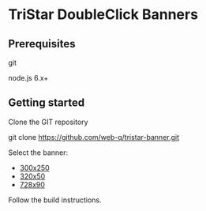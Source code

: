 # TriStar DoubleClick Banners

## Prerequisites

git

node.js 6.x+

## Getting started

Clone the GIT repository

git clone https://github.com/web-q/tristar-banner.git

Select the banner:

 + [300x250](https://github.com/web-q/tristar-banner/tree/master/300x250 "300x250")
 + [320x50](https://github.com/web-q/tristar-banner/tree/master/300x250 "320x50")
 + [728x90](https://github.com/web-q/tristar-banner/tree/master/300x250 "728x90")


Follow the build instructions.
